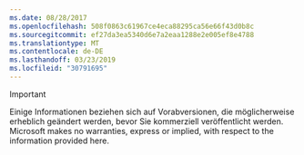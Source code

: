 ```yaml
---
ms.date: 08/28/2017
ms.openlocfilehash: 508f0863c61967ce4eca88295ca56e66f43d0b8c
ms.sourcegitcommit: ef27da3ea5340d6e7a2eaa1288e2e005ef8e4788
ms.translationtype: MT
ms.contentlocale: de-DE
ms.lasthandoff: 03/23/2019
ms.locfileid: "30791695"
---
```

>[!IMPORTANT]
>Einige Informationen beziehen sich auf Vorabversionen, die möglicherweise erheblich geändert werden, bevor Sie kommerziell veröffentlicht werden. Microsoft makes no warranties, express or implied, with respect to the information provided here.